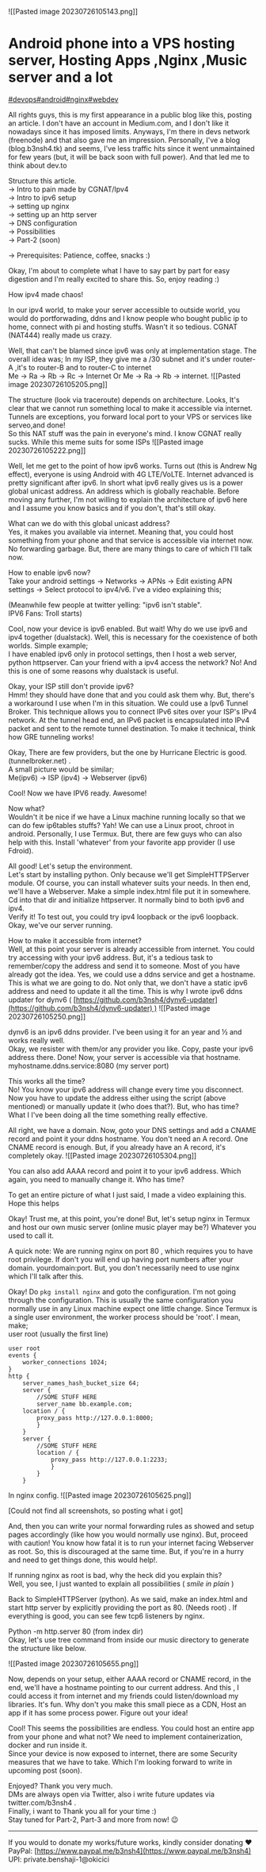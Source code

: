![[Pasted image 20230726105143.png]]

# Android phone into a VPS hosting server, Hosting Apps ,Nginx ,Music server and a lot

[#devops](https://dev.to/t/devops)[#android](https://dev.to/t/android)[#nginx](https://dev.to/t/nginx)[#webdev](https://dev.to/t/webdev)

All rights guys, this is my first appearance in a public blog like this, posting an article. I don't have an account in Medium.com, and I don't like it nowadays since it has imposed limits. Anyways, I'm there in devs network (freenode) and that also gave me an impression. Personally, I've a blog (blog.b3nsh4.tk) and seems, I've less traffic hits since it went unmaintained for few years (but, it will be back soon with full power). And that led me to think about dev.to

Structure this article.  
-> Intro to pain made by CGNAT/Ipv4  
-> Intro to ipv6 setup  
-> setting up nginx  
-> setting up an http server  
-> DNS configuration  
-> Possibilities  
-> Part-2 (soon)

-> Prerequisites: Patience, coffee, snacks :)

Okay, I'm about to complete what I have to say part by part for easy digestion and I'm really excited to share this. So, enjoy reading :)

How ipv4 made chaos!

In our ipv4 world, to make your server accessible to outside world, you would do portforwading, ddns and I know people who bought public ip to home, connect with pi and hosting stuffs. Wasn't it so tedious. CGNAT (NAT444) really made us crazy.

Well, that can't be blamed since ipv6 was only at implementation stage. The overall idea was; In my ISP, they give me a /30 subnet and it's under router-A ,it's to router-B and to router-C to internet  
Me -> Ra -> Rb -> Rc -> Internet Or Me -> Ra -> Rb -> internet.
![[Pasted image 20230726105205.png]]

The structure (look via traceroute) depends on architecture. Looks, It's clear that we cannot run something local to make it accessible via internet. Tunnels are exceptions, you forward local port to your VPS or services like serveo,and done!  
So this NAT stuff was the pain in everyone's mind. I know CGNAT really sucks. While this meme suits for some ISPs
![[Pasted image 20230726105222.png]]

Well, let me get to the point of how ipv6 works. Turns out (this is Andrew Ng effect), everyone is using Android with 4G LTE/VoLTE. Internet advanced is pretty significant after ipv6. In short what ipv6 really gives us is a power global unicast address. An address which is globally reachable. Before moving any further, I'm not willing to explain the architecture of ipv6 here and I assume you know basics and if you don't, that's still okay.

What can we do with this global unicast address?  
Yes, it makes you available via internet. Meaning that, you could host something from your phone and that service is accessible via internet now. No forwarding garbage. But, there are many things to care of which I'll talk now.

How to enable ipv6 now?  
Take your android settings -> Networks -> APNs -> Edit existing APN settings -> Select protocol to ipv4/v6. I've a video explaining this; 

(Meanwhile few people at twitter yelling: "ipv6 isn't stable".  
IPV6 Fans: Troll starts)

Cool, now your device is ipv6 enabled. But wait! Why do we use ipv6 and ipv4 together (dualstack). Well, this is necessary for the coexistence of both worlds. Simple example;  
I have enabled ipv6 only in protocol settings, then I host a web server, python httpserver. Can your friend with a ipv4 access the network? No! And this is one of some reasons why dualstack is useful.

Okay, your ISP still don't provide ipv6?  
Hmm! they should have done that and you could ask them why. But, there's a workaround I use when I'm in this situation. We could use a Ipv6 Tunnel Broker. This technique allows you to connect IPv6 sites over your ISP's IPv4 network. At the tunnel head end, an IPv6 packet is encapsulated into IPv4 packet and sent to the remote tunnel destination. To make it technical, think how GRE tunneling works!

Okay, There are few providers, but the one by Hurricane Electric is good. (tunnelbroker.net) .  
A small picture would be similar;  
Me(ipv6) -> ISP (ipv4) -> Webserver (ipv6)

Cool! Now we have IPV6 ready. Awesome!

Now what?  
Wouldn't it be nice if we have a Linux machine running locally so that we can do few ip6tables stuffs? Yah! We can use a Linux proot, chroot in android. Personally, I use Termux. But, there are few guys who can also help with this. Install 'whatever' from your favorite app provider (I use Fdroid).

All good! Let's setup the environment.  
Let's start by installing python. Only because we'll get SimpleHTTPServer module. Of course, you can install whatever suits your needs. In then end, we'll have a Webserver. Make a simple index.html file put it in somewhere. Cd into that dir and initialize httpserver. It normally bind to both ipv6 and ipv4.  
Verify it! To test out, you could try ipv4 loopback or the ipv6 loopback. Okay, we've our server running.

How to make it accessible from internet?  
Well, at this point your server is already accessible from internet. You could try accessing with your ipv6 address. But, it's a tedious task to remember/copy the address and send it to someone. Most of you have already got the idea. Yes, we could use a ddns service and get a hostname. This is what we are going to do. Not only that, we don't have a static ipv6 address and need to update it all the time. This is why I wrote ipv6 ddns updater for dynv6 ( [https://github.com/b3nsh4/dynv6-updater](https://github.com/b3nsh4/dynv6-updater) )
![[Pasted image 20230726105250.png]]

dynv6 is an ipv6 ddns provider. I've been using it for an year and ½ and works really well.  
Okay, we resister with them/or any provider you like. Copy, paste your ipv6 address there. Done! Now, your server is accessible via that hostname.  
myhostname.ddns.service:8080 (my server port)

This works all the time?  
No! You know your ipv6 address will change every time you disconnect. Now you have to update the address either using the script (above mentioned) or manually update it (who does that?). But, who has time? What I I've been doing all the time something really effective.

All right, we have a domain. Now, goto your DNS settings and add a CNAME record and point it your ddns hostname. You don't need an A record. One CNAME record is enough. But, if you already have an A record, it's completely okay.
![[Pasted image 20230726105304.png]]

You can also add AAAA record and point it to your ipv6 address. Which again, you need to manually change it. Who has time?

To get an entire picture of what I just said, I made a video explaining this. Hope this helps 

Okay! Trust me, at this point, you're done! But, let's setup nginx in Termux and host our own music server (online music player may be?) Whatever you used to call it.

A quick note: We are running nginx on port 80 , which requires you to have root privilege. If don't you will end up having port numbers after your domain. yourdomain:port. But, you don't necessarily need to use nginx which I'll talk after this.

Okay! Do `pkg install nginx` and goto the configuration. I'm not going through the configuration. This is usually the same configuration you normally use in any Linux machine expect one little change. Since Termux is a single user environment, the worker process should be 'root'. I mean, make;  
user root (usually the first line)

```nginx
user root
events { 
	worker_connections 1024;
}
http {
	server_names_hash_bucket_size 64;
	server {
		//SOME STUFF HERE
		server_name bb.example.com;
	location / {
		proxy_pass http://127.0.0.1:8000;
		}
	}
	server {
		//SOME STUFF HERE
		location / {
			proxy_pass http://127.0.0.1:2233;
			}
		}
	}

```

In nginx config.
![[Pasted image 20230726105625.png]]

[Could not find all screenshots, so posting what i got]

And, then you can write your normal forwarding rules as showed and setup pages accordingly (like how you would normally use nginx). But, proceed with caution! You know how fatal it is to run your internet facing Webserver as root. So, this is discouraged at the same time. But, if you're in a hurry and need to get things done, this would help!.

If running nginx as root is bad, why the heck did you explain this?  
Well, you see, I just wanted to explain all possibilities ( _smile in plain_ )

Back to SimpleHTTPServer (python). As we said, make an index.html and start http server by explicitly providing the port as 80. (Needs root) . If everything is good, you can see few tcp6 listeners by nginx.

Python -m http.server 80 (from index dir)  
Okay, let's use tree command from inside our music directory to generate the structure like below.

![[Pasted image 20230726105655.png]]

Now, depends on your setup, either AAAA record or CNAME record, in the end, we'll have a hostname pointing to our current address. And this , I could access it from internet and my friends could listen/download my libraries. It's fun. Why don't you make this small piece as a CDN, Host an app if it has some process power. Figure out your idea!

Cool! This seems the possibilities are endless. You could host an entire app from your phone and what not? We need to implement containerization, docker and run inside it.  
Since your device is now exposed to internet, there are some Security measures that we have to take. Which I'm looking forward to write in upcoming post (soon).

Enjoyed? Thank you very much.  
DMs are always open via Twitter, also i write future updates via twitter.com/b3nsh4 .  
Finally, i want to Thank you all for your time :)  
Stay tuned for Part-2, Part-3 and more from now! 😉

---

If you would to donate my works/future works, kindly consider donating ❤️  
PayPal: [https://www.paypal.me/b3nsh4](https://www.paypal.me/b3nsh4)  
UPI: private.benshaji-1@okicici
